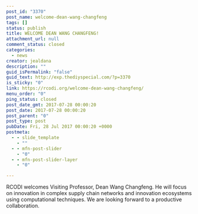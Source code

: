 ```yaml
---
post_id: "3370"
post_name: welcome-dean-wang-changfeng
tags: []
status: publish
title: WELCOME DEAN WANG CHANGFENG!
attachment_url: null
comment_status: closed
categories:
  - news
creator: jealdana
description: ""
guid_isPermalink: "false"
guid_text: http://exp.thediyspecial.com/?p=3370
is_sticky: "0"
link: https://rcodi.org/welcome-dean-wang-changfeng/
menu_order: "0"
ping_status: closed
post_date_gmt: 2017-07-28 00:00:20
post_date: 2017-07-28 00:00:20
post_parent: "0"
post_type: post
pubDate: Fri, 28 Jul 2017 00:00:20 +0000
postmeta:
  - - slide_template
    - ""
  - - mfn-post-slider
    - "0"
  - - mfn-post-slider-layer
    - "0"

---
```

RCODI welcomes Visiting Professor, Dean Wang Changfeng. He will focus on innovation in complex supply chain networks and innovation ecosystems using computational techniques. We are looking forward to a productive collaboration.
